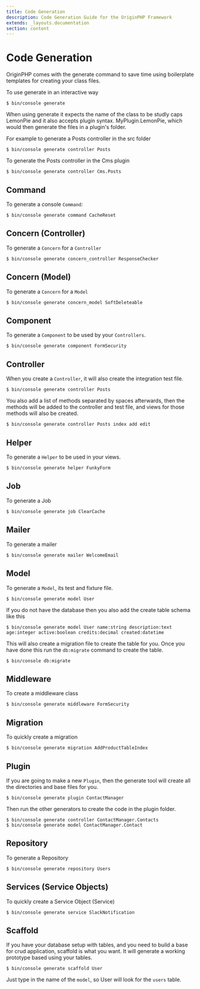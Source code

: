```yaml
---
title: Code Generation
description: Code Generation Guide for the OriginPHP Framework
extends: _layouts.documentation
section: content
---
```

# Code Generation

OriginPHP comes with the generate command to save time using boilerplate templates for creating your class files.

To use generate in an interactive way

```linux 
$ bin/console generate
```

When using generate it expects the name of the class to be studly caps LemonPie and it also accepts plugin syntax. MyPlugin.LemonPie, which would then generate the files in a plugin's folder.

For example to generate a Posts controller in the src folder

```linux 
$ bin/console generate controller Posts
```
To generate the Posts controller in the Cms plugin

```linux 
$ bin/console generate controller Cms.Posts
```

## Command

To generate a console `Command`:

```linux 
$ bin/console generate command CacheReset
```

## Concern (Controller)

To generate a `Concern` for a `Controller`

```linux 
$ bin/console generate concern_controller ResponseChecker
```

## Concern (Model)

To generate a `Concern` for a `Model`

```linux 
$ bin/console generate concern_model SoftDeleteable
```

## Component
To generate a `Component` to be used by your `Controllers`.

```linux 
$ bin/console generate component FormSecurity
```

## Controller

When you create a `Controller`, it will also create the integration test file.

```linux 
$ bin/console generate controller Posts
```

You also add a list of methods separated by spaces afterwards, then the methods will be added to the controller and test file, and views for those methods will also be created.

```linux 
$ bin/console generate controller Posts index add edit
```

## Helper

To generate a `Helper` to be used in your views.

```linux 
$ bin/console generate helper FunkyForm
```

## Job

To generate a Job

```linux 
$ bin/console generate job ClearCache
```

## Mailer

To generate a mailer

```linux 
$ bin/console generate mailer WelcomeEmail
```

## Model

To generate a `Model`, its test and fixture file.

```linux 
$ bin/console generate model User
```

If you do not have the database then you also add the create table schema like this

```linux 
$ bin/console generate model User name:string description:text age:integer active:boolean credits:decimal created:datetime
```

This will also create a migration file to create the table for you. Once you have done this run the `db:migrate` command to create the table.

```linux 
$ bin/console db:migrate
```

## Middleware

To create a middleware class

```linux 
$ bin/console generate middleware FormSecurity
```


## Migration

To quickly create a migration


```linux 
$ bin/console generate migration AddProductTableIndex
```

## Plugin

If you are going to make a new `Plugin`, then the generate tool will create all the directories and base files for you.

```linux 
$ bin/console generate plugin ContactManager
```

Then run the other generators to create the code in the plugin folder.

```linux 
$ bin/console generate controller ContactManager.Contacts
$ bin/console generate model ContactManager.Contact
```

## Repository

To generate a Repository

```linux 
$ bin/console generate repository Users
```

## Services (Service Objects)

To quickly create a Service Object (Service)

```linux 
$ bin/console generate service SlackNotification
```


## Scaffold

If you have your database setup with tables, and you need to build a base for crud application, scaffold is what you want. It will generate a working prototype based using your tables.

```linux 
$ bin/console generate scaffold User
```

Just type in the name of the `model`, so User will look for the `users` table.